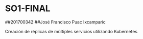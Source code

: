 # SO1-FINAL

##201700342
##José Francisco Puac Ixcamparic

Creación de réplicas de múltiples servicios utilizando Kubernetes.
